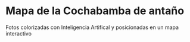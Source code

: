 # Mapa de la Cochabamba de antaño

Fotos colorizadas con Inteligencia Artifical y posicionadas en un mapa interactivo